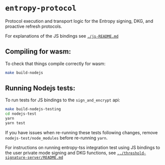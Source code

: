 # `entropy-protocol`

Protocol execution and transport logic for the Entropy signing, DKG, and proactive refresh
protocols.

For explanations of the JS bindings see [`./js-README.md`](./js-README.md)

## Compiling for wasm:

To check that things compile correctly for wasm:

```bash
make build-nodejs
```

## Running Nodejs tests:

To run tests for JS bindings to the `sign_and_encrypt` api:
```bash
make build-nodejs-testing
cd nodejs-test
yarn
yarn test
```
If you have issues when re-running these tests following changes, remove `nodejs-test/node_modules`
before re-running `yarn`.

For instructions on running entropy-tss integration test using JS bindings to the user private mode
signing and DKG functions, see
[`../threshold-signature-server/README.md`](../threshold-signature-server/README.md)
